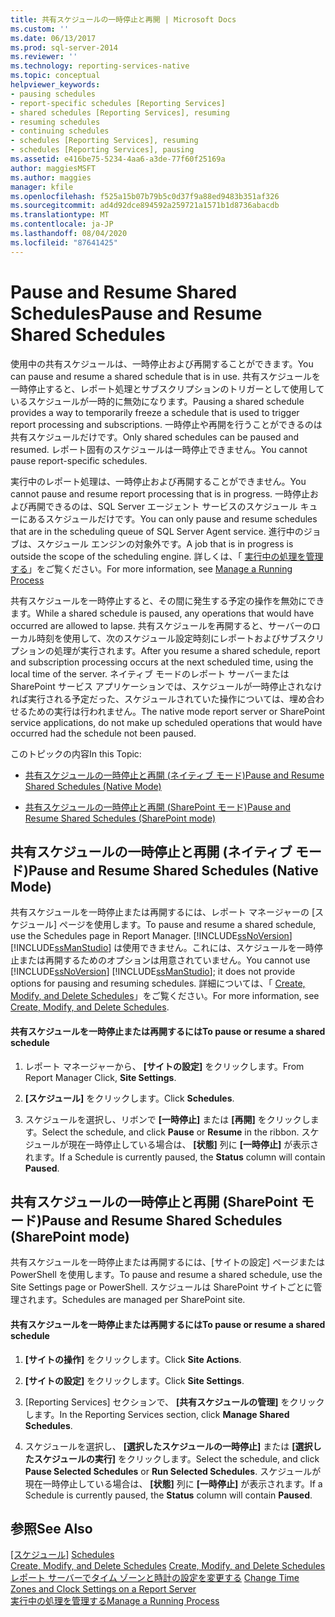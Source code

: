 ```yaml
---
title: 共有スケジュールの一時停止と再開 | Microsoft Docs
ms.custom: ''
ms.date: 06/13/2017
ms.prod: sql-server-2014
ms.reviewer: ''
ms.technology: reporting-services-native
ms.topic: conceptual
helpviewer_keywords:
- pausing schedules
- report-specific schedules [Reporting Services]
- shared schedules [Reporting Services], resuming
- resuming schedules
- continuing schedules
- schedules [Reporting Services], resuming
- schedules [Reporting Services], pausing
ms.assetid: e416be75-5234-4aa6-a3de-77f60f25169a
author: maggiesMSFT
ms.author: maggies
manager: kfile
ms.openlocfilehash: f525a15b07b79b5c0d37f9a88ed9483b351af326
ms.sourcegitcommit: ad4d92dce894592a259721a1571b1d8736abacdb
ms.translationtype: MT
ms.contentlocale: ja-JP
ms.lasthandoff: 08/04/2020
ms.locfileid: "87641425"
---
```

# <a name="pause-and-resume-shared-schedules"></a><span data-ttu-id="eca8f-102">Pause and Resume Shared Schedules</span><span class="sxs-lookup"><span data-stu-id="eca8f-102">Pause and Resume Shared Schedules</span></span>
  <span data-ttu-id="eca8f-103">使用中の共有スケジュールは、一時停止および再開することができます。</span><span class="sxs-lookup"><span data-stu-id="eca8f-103">You can pause and resume a shared schedule that is in use.</span></span> <span data-ttu-id="eca8f-104">共有スケジュールを一時停止すると、レポート処理とサブスクリプションのトリガーとして使用しているスケジュールが一時的に無効になります。</span><span class="sxs-lookup"><span data-stu-id="eca8f-104">Pausing a shared schedule provides a way to temporarily freeze a schedule that is used to trigger report processing and subscriptions.</span></span> <span data-ttu-id="eca8f-105">一時停止や再開を行うことができるのは共有スケジュールだけです。</span><span class="sxs-lookup"><span data-stu-id="eca8f-105">Only shared schedules can be paused and resumed.</span></span> <span data-ttu-id="eca8f-106">レポート固有のスケジュールは一時停止できません。</span><span class="sxs-lookup"><span data-stu-id="eca8f-106">You cannot pause report-specific schedules.</span></span>  
  
 <span data-ttu-id="eca8f-107">実行中のレポート処理は、一時停止および再開することができません。</span><span class="sxs-lookup"><span data-stu-id="eca8f-107">You cannot pause and resume report processing that is in progress.</span></span> <span data-ttu-id="eca8f-108">一時停止および再開できるのは、SQL Server エージェント サービスのスケジュール キューにあるスケジュールだけです。</span><span class="sxs-lookup"><span data-stu-id="eca8f-108">You can only pause and resume schedules that are in the scheduling queue of SQL Server Agent service.</span></span> <span data-ttu-id="eca8f-109">進行中のジョブは、スケジュール エンジンの対象外です。</span><span class="sxs-lookup"><span data-stu-id="eca8f-109">A job that is in progress is outside the scope of the scheduling engine.</span></span> <span data-ttu-id="eca8f-110">詳しくは、「 [実行中の処理を管理する](manage-a-running-process.md)」をご覧ください。</span><span class="sxs-lookup"><span data-stu-id="eca8f-110">For more information, see [Manage a Running Process](manage-a-running-process.md)</span></span>  
  
 <span data-ttu-id="eca8f-111">共有スケジュールを一時停止すると、その間に発生する予定の操作を無効にできます。</span><span class="sxs-lookup"><span data-stu-id="eca8f-111">While a shared schedule is paused, any operations that would have occurred are allowed to lapse.</span></span> <span data-ttu-id="eca8f-112">共有スケジュールを再開すると、サーバーのローカル時刻を使用して、次のスケジュール設定時刻にレポートおよびサブスクリプションの処理が実行されます。</span><span class="sxs-lookup"><span data-stu-id="eca8f-112">After you resume a shared schedule, report and subscription processing occurs at the next scheduled time, using the local time of the server.</span></span> <span data-ttu-id="eca8f-113">ネイティブ モードのレポート サーバーまたは SharePoint サービス アプリケーションでは、スケジュールが一時停止されなければ実行される予定だった、スケジュールされていた操作については、埋め合わせるための実行は行われません。</span><span class="sxs-lookup"><span data-stu-id="eca8f-113">The native mode report server or SharePoint service applications, do not make up scheduled operations that would have occurred had the schedule not been paused.</span></span>  
  
 <span data-ttu-id="eca8f-114">このトピックの内容</span><span class="sxs-lookup"><span data-stu-id="eca8f-114">In this Topic:</span></span>  
  
-   [<span data-ttu-id="eca8f-115">共有スケジュールの一時停止と再開 (ネイティブ モード)</span><span class="sxs-lookup"><span data-stu-id="eca8f-115">Pause and Resume Shared Schedules (Native Mode)</span></span>](#bkmk_native)  
  
-   [<span data-ttu-id="eca8f-116">共有スケジュールの一時停止と再開 (SharePoint モード)</span><span class="sxs-lookup"><span data-stu-id="eca8f-116">Pause and Resume Shared Schedules (SharePoint mode)</span></span>](#bkmk_sharepoint)  
  
##  <a name="pause-and-resume-shared-schedules-native-mode"></a><a name="bkmk_native"></a> <span data-ttu-id="eca8f-117">共有スケジュールの一時停止と再開 (ネイティブ モード)</span><span class="sxs-lookup"><span data-stu-id="eca8f-117">Pause and Resume Shared Schedules (Native Mode)</span></span>  
 <span data-ttu-id="eca8f-118">共有スケジュールを一時停止または再開するには、レポート マネージャーの [スケジュール] ページを使用します。</span><span class="sxs-lookup"><span data-stu-id="eca8f-118">To pause and resume a shared schedule, use the Schedules page in Report Manager.</span></span> <span data-ttu-id="eca8f-119">[!INCLUDE[ssNoVersion](../../includes/ssnoversion-md.md)] [!INCLUDE[ssManStudio](../../includes/ssmanstudio-md.md)] は使用できません。これには、スケジュールを一時停止または再開するためのオプションは用意されていません。</span><span class="sxs-lookup"><span data-stu-id="eca8f-119">You cannot use [!INCLUDE[ssNoVersion](../../includes/ssnoversion-md.md)] [!INCLUDE[ssManStudio](../../includes/ssmanstudio-md.md)]; it does not provide options for pausing and resuming schedules.</span></span> <span data-ttu-id="eca8f-120">詳細については、「 [Create, Modify, and Delete Schedules](create-modify-and-delete-schedules.md)」をご覧ください。</span><span class="sxs-lookup"><span data-stu-id="eca8f-120">For more information, see [Create, Modify, and Delete Schedules](create-modify-and-delete-schedules.md).</span></span>  
  
#### <a name="to-pause-or-resume-a-shared-schedule"></a><span data-ttu-id="eca8f-121">共有スケジュールを一時停止または再開するには</span><span class="sxs-lookup"><span data-stu-id="eca8f-121">To pause or resume a shared schedule</span></span>  
  
1.  <span data-ttu-id="eca8f-122">レポート マネージャーから、 **[サイトの設定]** をクリックします。</span><span class="sxs-lookup"><span data-stu-id="eca8f-122">From Report Manager Click, **Site Settings**.</span></span>  
  
2.  <span data-ttu-id="eca8f-123">**[スケジュール]** をクリックします。</span><span class="sxs-lookup"><span data-stu-id="eca8f-123">Click **Schedules**.</span></span>  
  
3.  <span data-ttu-id="eca8f-124">スケジュールを選択し、リボンで **[一時停止]** または **[再開]** をクリックします。</span><span class="sxs-lookup"><span data-stu-id="eca8f-124">Select the schedule, and click **Pause** or **Resume** in the ribbon.</span></span> <span data-ttu-id="eca8f-125">スケジュールが現在一時停止している場合は、 **[状態]** 列に **[一時停止]** が表示されます。</span><span class="sxs-lookup"><span data-stu-id="eca8f-125">If a Schedule is currently paused, the **Status** column will contain **Paused**.</span></span>  
  
##  <a name="pause-and-resume-shared-schedules-sharepoint-mode"></a><a name="bkmk_sharepoint"></a> <span data-ttu-id="eca8f-126">共有スケジュールの一時停止と再開 (SharePoint モード)</span><span class="sxs-lookup"><span data-stu-id="eca8f-126">Pause and Resume Shared Schedules (SharePoint mode)</span></span>  
 <span data-ttu-id="eca8f-127">共有スケジュールを一時停止または再開するには、[サイトの設定] ページまたは PowerShell を使用します。</span><span class="sxs-lookup"><span data-stu-id="eca8f-127">To pause and resume a shared schedule, use the Site Settings page or PowerShell.</span></span> <span data-ttu-id="eca8f-128">スケジュールは SharePoint サイトごとに管理されます。</span><span class="sxs-lookup"><span data-stu-id="eca8f-128">Schedules are managed per SharePoint site.</span></span>  
  
#### <a name="to-pause-or-resume-a-shared-schedule"></a><span data-ttu-id="eca8f-129">共有スケジュールを一時停止または再開するには</span><span class="sxs-lookup"><span data-stu-id="eca8f-129">To pause or resume a shared schedule</span></span>  
  
1.  <span data-ttu-id="eca8f-130">**[サイトの操作]** をクリックします。</span><span class="sxs-lookup"><span data-stu-id="eca8f-130">Click **Site Actions**.</span></span>  
  
2.  <span data-ttu-id="eca8f-131">**[サイトの設定]** をクリックします。</span><span class="sxs-lookup"><span data-stu-id="eca8f-131">Click **Site Settings**.</span></span>  
  
3.  <span data-ttu-id="eca8f-132">[Reporting Services] セクションで、 **[共有スケジュールの管理]** をクリックします。</span><span class="sxs-lookup"><span data-stu-id="eca8f-132">In the Reporting Services section, click **Manage Shared Schedules**.</span></span>  
  
4.  <span data-ttu-id="eca8f-133">スケジュールを選択し、 **[選択したスケジュールの一時停止]** または **[選択したスケジュールの実行]** をクリックします。</span><span class="sxs-lookup"><span data-stu-id="eca8f-133">Select the schedule, and click **Pause Selected Schedules** or **Run Selected Schedules**.</span></span> <span data-ttu-id="eca8f-134">スケジュールが現在一時停止している場合は、 **[状態]** 列に **[一時停止]** が表示されます。</span><span class="sxs-lookup"><span data-stu-id="eca8f-134">If a Schedule is currently paused, the **Status** column will contain **Paused**.</span></span>  
  
## <a name="see-also"></a><span data-ttu-id="eca8f-135">参照</span><span class="sxs-lookup"><span data-stu-id="eca8f-135">See Also</span></span>  
 <span data-ttu-id="eca8f-136">[[スケジュール]](schedules.md) </span><span class="sxs-lookup"><span data-stu-id="eca8f-136">[Schedules](schedules.md) </span></span>  
 <span data-ttu-id="eca8f-137">[Create, Modify, and Delete Schedules](create-modify-and-delete-schedules.md) </span><span class="sxs-lookup"><span data-stu-id="eca8f-137">[Create, Modify, and Delete Schedules](create-modify-and-delete-schedules.md) </span></span>  
 <span data-ttu-id="eca8f-138">[レポート サーバーでタイム ゾーンと時計の設定を変更する](change-time-zones-and-clock-settings-on-a-report-server.md) </span><span class="sxs-lookup"><span data-stu-id="eca8f-138">[Change Time Zones and Clock Settings on a Report Server](change-time-zones-and-clock-settings-on-a-report-server.md) </span></span>  
 [<span data-ttu-id="eca8f-139">実行中の処理を管理する</span><span class="sxs-lookup"><span data-stu-id="eca8f-139">Manage a Running Process</span></span>](manage-a-running-process.md)  
  
  
